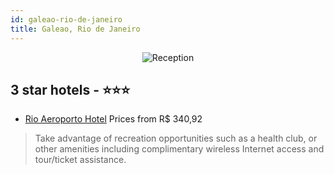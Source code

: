 ```yaml
---
id: galeao-rio-de-janeiro
title: Galeao, Rio de Janeiro
---
```


<center><img src="https://i.travelapi.com/hotels/10000000/9210000/9205300/9205250/d37a0d61_z.jpg" alt="Reception" /></center>


##  3 star hotels - ⭐️⭐️⭐️

-    [Rio Aeroporto Hotel](https://us.hurb.com/hotels/galeao/rio-aeroporto-hotel-JNP-JP317240?cmp=18055) Prices from R$ 340,92
   > Take advantage of recreation opportunities such as a health club, or other amenities including complimentary wireless Internet access and tour/ticket assistance.
